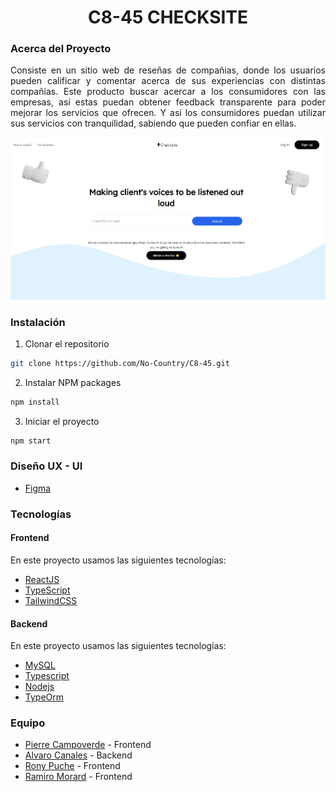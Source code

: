 <h1 align="center">C8-45 CHECKSITE</h1>
<h3>Acerca del Proyecto</h3>
<p align="justify">
  Consiste en un sitio web de reseñas de compañias, donde los usuarios pueden calificar y comentar acerca de sus experiencias con distintas compañias. Este producto buscar acercar a los consumidores con las empresas, así estas puedan obtener feedback transparente para poder mejorar los servicios que ofrecen. Y así los consumidores puedan utilizar sus servicios con tranquilidad, sabiendo que pueden confiar en ellas.
</p>
<img src="./frontend/src/assets/Portada.jpg"/>

<h3>Instalación</h3>

1. Clonar el repositorio
```sh
git clone https://github.com/No-Country/C8-45.git
```
2. Instalar NPM packages
```sh
npm install
```
3. Iniciar el proyecto
```sh
npm start
```
<h3>Diseño UX - UI</h3>

- [Figma](https://www.figma.com/)


<h3>Tecnologías</h3>

<h4>Frontend</h4>

En este proyecto usamos las siguientes tecnologías:

- [ReactJS](https://es.reactjs.org/)
- [TypeScript](https://www.typescriptlang.org/)
- [TailwindCSS](https://tailwindcss.com/)

<h4>Backend</h4>

En este proyecto usamos las siguientes tecnologías:

- [MySQL](https://www.mysql.com/) 
- [Typescript](https://www.typescriptlang.org/)
- [Nodejs](https://nodejs.org/en/)
- [TypeOrm](https://typeorm.io/)

<h3>Equipo</h3>

- [Pierre Campoverde](https://github.com/pierre-campoverde) - Frontend
- [Alvaro Canales](https://github.com/Alvaro1599) - Backend
- [Rony Puche](https://www.linkedin.com/in/rony-puche-a80275234/) - Frontend
- [Ramiro Morard](https://github.com/MorardRamiro) - Frontend

